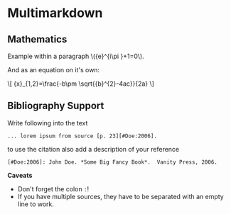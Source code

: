 # Multimarkdown #

## Mathematics ##

Example within a paragraph \\({e}^{i\pi }+1=0\\).

And as an equation on it's own:

\\[ {x}_{1,2}=\frac{-b\pm \sqrt{{b}^{2}-4ac}}{2a} \\]

## Bibliography Support ##

Write following into the text

	... lorem ipsum from source [p. 23][#Doe:2006].

to use the citation also add a description of your reference

	[#Doe:2006]: John Doe. *Some Big Fancy Book*.  Vanity Press, 2006.

**Caveats**

- Don't forget the colon `:`!
- If you have multiple sources, they have to be separated with an empty line to work.
